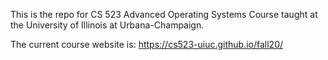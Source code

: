 This is the repo for CS 523 Advanced Operating Systems Course taught at the University of Illinois at Urbana-Champaign.

The current course website is:
<a href="https://cs523-uiuc.github.io/fall20/">https://cs523-uiuc.github.io/fall20/</a>
